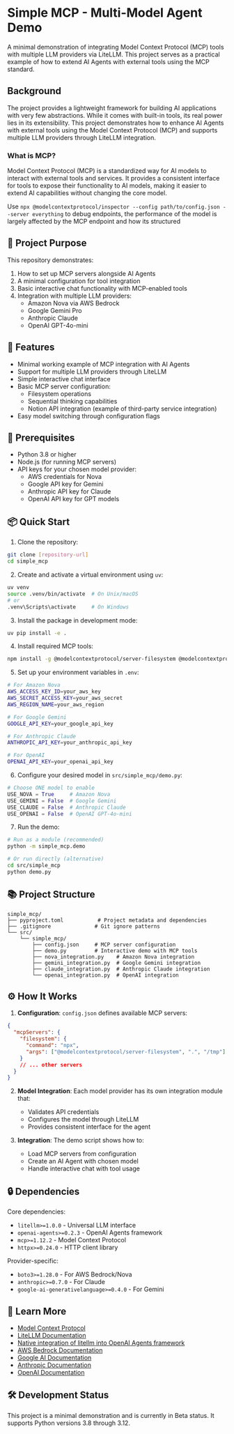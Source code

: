 # Simple MCP - Multi-Model Agent Demo

A minimal demonstration of integrating Model Context Protocol (MCP) tools with multiple LLM providers via LiteLLM. This project serves as a practical example of how to extend AI Agents with external tools using the MCP standard.

## Background

The project provides a lightweight framework for building AI applications with very few abstractions. While it comes with built-in tools, its real power lies in its extensibility. This project demonstrates how to enhance AI Agents with external tools using the Model Context Protocol (MCP) and supports multiple LLM providers through LiteLLM integration.

### What is MCP?

Model Context Protocol (MCP) is a standardized way for AI models to interact with external tools and services. It provides a consistent interface for tools to expose their functionality to AI models, making it easier to extend AI capabilities without changing the core model.

Use `npx @modelcontextprotocol/inspector --config path/to/config.json --server everything` to debug endpoints, the performance of the model is largely affected by the MCP endpoint and how its structured

## 🎯 Project Purpose

This repository demonstrates:
1. How to set up MCP servers alongside AI Agents
2. A minimal configuration for tool integration
3. Basic interactive chat functionality with MCP-enabled tools
4. Integration with multiple LLM providers:
   - Amazon Nova via AWS Bedrock
   - Google Gemini Pro
   - Anthropic Claude
   - OpenAI GPT-4o-mini

## 🌟 Features

- Minimal working example of MCP integration with AI Agents
- Support for multiple LLM providers through LiteLLM
- Simple interactive chat interface
- Basic MCP server configuration:
  - Filesystem operations
  - Sequential thinking capabilities
  - Notion API integration (example of third-party service integration)
- Easy model switching through configuration flags

## 🔧 Prerequisites

- Python 3.8 or higher
- Node.js (for running MCP servers)
- API keys for your chosen model provider:
  - AWS credentials for Nova
  - Google API key for Gemini
  - Anthropic API key for Claude
  - OpenAI API key for GPT models

## 📦 Quick Start

1. Clone the repository:
```bash
git clone [repository-url]
cd simple_mcp
```

2. Create and activate a virtual environment using `uv`:
```bash
uv venv
source .venv/bin/activate  # On Unix/macOS
# or
.venv\Scripts\activate     # On Windows
```

3. Install the package in development mode:
```bash
uv pip install -e .
```

4. Install required MCP tools:
```bash
npm install -g @modelcontextprotocol/server-filesystem @modelcontextprotocol/inspector
```

5. Set up your environment variables in `.env`:
```bash
# For Amazon Nova
AWS_ACCESS_KEY_ID=your_aws_key
AWS_SECRET_ACCESS_KEY=your_aws_secret
AWS_REGION_NAME=your_aws_region

# For Google Gemini
GOOGLE_API_KEY=your_google_api_key

# For Anthropic Claude
ANTHROPIC_API_KEY=your_anthropic_api_key

# For OpenAI
OPENAI_API_KEY=your_openai_api_key
```

6. Configure your desired model in `src/simple_mcp/demo.py`:
```python
# Choose ONE model to enable
USE_NOVA = True     # Amazon Nova
USE_GEMINI = False  # Google Gemini
USE_CLAUDE = False  # Anthropic Claude
USE_OPENAI = False  # OpenAI GPT-4o-mini
```

7. Run the demo:
```bash
# Run as a module (recommended)
python -m simple_mcp.demo

# Or run directly (alternative)
cd src/simple_mcp
python demo.py
```

## 📚 Project Structure

```
simple_mcp/
├── pyproject.toml           # Project metadata and dependencies
├── .gitignore              # Git ignore patterns
└── src/
    └── simple_mcp/
        ├── config.json     # MCP server configuration
        ├── demo.py         # Interactive demo with MCP tools
        ├── nova_integration.py    # Amazon Nova integration
        ├── gemini_integration.py  # Google Gemini integration
        ├── claude_integration.py  # Anthropic Claude integration
        └── openai_integration.py  # OpenAI integration
```

## ⚙️ How It Works

1. **Configuration**: `config.json` defines available MCP servers:
```json
{
  "mcpServers": {
    "filesystem": {
      "command": "npx",
      "args": ["@modelcontextprotocol/server-filesystem", ".", "/tmp"]
    }
    // ... other servers
  }
}
```

2. **Model Integration**: Each model provider has its own integration module that:
   - Validates API credentials
   - Configures the model through LiteLLM
   - Provides consistent interface for the agent

3. **Integration**: The demo script shows how to:
   - Load MCP servers from configuration
   - Create an AI Agent with chosen model
   - Handle interactive chat with tool usage

## 🔒 Dependencies

Core dependencies:
- `litellm>=1.0.0` - Universal LLM interface
- `openai-agents>=0.2.3` - OpenAI Agents framework
- `mcp>=1.12.2` - Model Context Protocol
- `httpx>=0.24.0` - HTTP client library

Provider-specific:
- `boto3>=1.28.0` - For AWS Bedrock/Nova
- `anthropic>=0.7.0` - For Claude
- `google-ai-generativelanguage>=0.4.0` - For Gemini

## 📖 Learn More

- [Model Context Protocol](https://modelcontextprotocol.io/)
- [LiteLLM Documentation](https://docs.litellm.ai/)
- [Native integration of litellm into OpenAI Agents framework](https://openai.github.io/openai-agents-python/models/litellm/)
- [AWS Bedrock Documentation](https://aws.amazon.com/bedrock/)
- [Google AI Documentation](https://ai.google.dev/)
- [Anthropic Documentation](https://docs.anthropic.com/)
- [OpenAI Documentation](https://platform.openai.com/docs)

## 🛠️ Development Status

This project is a minimal demonstration and is currently in Beta status. It supports Python versions 3.8 through 3.12.
